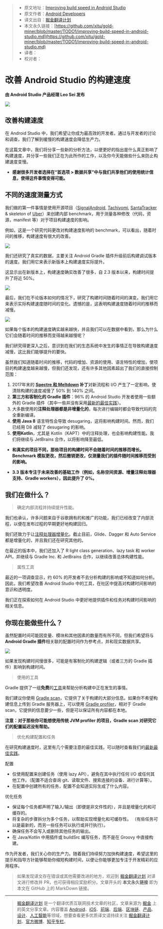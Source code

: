 > * 原文地址：[Improving build speed in Android Studio](https://medium.com/androiddevelopers/improving-build-speed-in-android-studio-3e1425274837)
> * 原文作者：[Android Developers](https://medium.com/@AndroidDev)
> * 译文出自：[掘金翻译计划](https://github.com/xitu/gold-miner)
> * 本文永久链接：[https://github.com/xitu/gold-miner/blob/master/TODO1/improving-build-speed-in-android-studio.md](https://github.com/xitu/gold-miner/blob/master/TODO1/improving-build-speed-in-android-studio.md)
> * 译者：
> * 校对者：

# 改善 Android Studio 的构建速度

**由 Android Studio 产品经理 Leo Sei 发布**

![](https://cdn-images-1.medium.com/max/2048/1*_aiGAO6qGx71h8VOZpo2ww.png)

## 改善构建速度

在 Android Studio 中，我们希望让你成为最高效的开发者。通过与开发者的讨论和调查，我们了解到缓慢的构建速度会降低生产力。

在这篇文章中，我们将分享一些新的分析方法，以便更好的指出是什么真正影响了构建速度，并分享一些我们正在为此所作的工作，以及你今天能做些什么来防止构建速度变慢。

* **感谢很多开发者选择在“首选项 > 数据共享”中与我们共享他们的使用统计信息，使得这件事情变得可能。**

## 不同的速度测量方式

我们做的第一件事情是使用开源项目（[SignalAndroid](https://github.com/signalapp/Signal-Android/archive/v4.19.1.zip), [Tachiyomi](https://github.com/inorichi/tachiyomi/archive/014bb2f42634765ae2fec487cf3b8dc779f23f7b.zip), [SantaTracker](https://github.com/google/santa-tracker-android) & skeleton of [Uber](https://github.com/kageiit/android-studio-gradle-test.git)）来创建内部 benchmark，用于测量各种修改（代码，资源，manifest 等）对于项目构建速度的影响。

例如，这是一个研究代码更改对构建速度影响的 benchmark，可以看出，随着时间的推移，构建速度有很大的改善。

![](https://cdn-images-1.medium.com/max/2404/0*HgKjMF_Usu73_ihR)

我们还研究了真实的数据，主要关注 Android Gradle 插件升级前后构建调试版本的速度。我们用它来表示新版本上构建速度实际提升。

这显示出在新版本上，构建速度确实改善了很多，自 2.3 版本以来，构建时间提升了将近 50%。

![](https://cdn-images-1.medium.com/max/2992/0*l55G21vNHzBc-D7D)

最后，我们在不论版本如何的情况下，研究了构建时间随着时间的演变。我们用它来表示实际构建速度随时间的变化。遗憾的是，这表明构建速度随着时间的推移而减慢。

![](https://cdn-images-1.medium.com/max/2400/0*6_PsXttatVBSBJdd)

如果每个版本的构建速度确实越来越快，并且我们可以在数据中看到，那么为什么它们会随着时间的推移而变得越来越慢呢？

我们研究得更深入之后，意识到在我们的生态系统中发生的事情正在导致构建速度减慢，这比我们能够提升的要快。

虽然我们知道随着时间的推移，代码的增加、资源的使用、语言特性的增加，使项目的构建速度越来越慢，但我们还发现，还有许多其他因素超出了我们的直接控制范围：

1. 2017年末的 **[Spectre 和 Meltdown](https://meltdownattack.com/) 补丁**对新流程和 I/O 产生了一定影响，使清除构建的速度减慢了 50% 到 140% 之间。
2. **第三方和客制化的 Gradle 插件**：96% 的 Android Studio 开发者使用一些额外的 Gradle 插件（其中一些并没有采用[最新的最佳实践](https://developer.android.com/studio/build/optimize-your-build)）。
3. 大多数使用的**注释处理器都是非增量化的**，每次进行编辑时都会导致代码的完全重新编译。
4. **使用 Java 8** 语言特性会导致 desugaring，这将影响构建时间。然而，我们已经用 D8 减轻了 desugaring 的影响。
5. **使用Kotlin**，尤其是 Kotlin（KAPT）中的注释处理，也会影响构建性能。我们将继续与 JetBrains 合作，以将影响降至最低。

* **和真实的项目不同，那些项目的构建时间不会随着时间的推移而增长。Benchmark 模拟更改，然后撤销更改，仅测量我们的插件随时间推移而受到的影响。**

* **3.3 版本专注于未来改善的基础工作（例如，名称空间资源、增量注释处理器支持、Gradle  workers），因此提升了 0%。**

## 我们在做什么？

> 确定内部流程并持续提升性能。

我们也承认，许多问题来自于谷歌拥有的和推广的功能，我们已经改变了内部流程，以便在发布过程的早期更好地构建回归。

我们还致力于让[注释处理器增量化](https://developer.android.com/studio/build/optimize-your-build#annotation_processors)。截止目前，Glide、Dagger 和 Auto Service 都是增量化的，并且我们还在研究其他的。

在最近的版本中，我们还加入了 R light class generation、lazy task 和 worker API，并继续与 Gradle Inc. 和 JetBrains 合作，以继续改善总体构建性能。

> 属性工具

最近的一项调查显示，约 60% 的开发者不去分析构建的影响或不知道如何分析。因此，我们希望改善 Android Studio 中的工具，在社区中提高对构建时间影响的意识和透明度。

我们正在探索如何在 Android Studio 中更好地提供插件和任务对构建时间影响的相关信息。

## 你现在能做些什么？

虽然配置时间可能因变量、模块和其他因素的数量而有所不同，但我们希望将与 **Android Gradle 插件**相关联的配置时间作为参考点，并和现实数据共享。

![](https://cdn-images-1.medium.com/max/2400/0*-ArOM3hHce2x6Xsl)

如果发现构建时间慢很多，可能是有客制化的构建逻辑（或者三方的 Gradle 插件）影响到构建时间。

> 使用的工具

Gradle 提供了一组**免费**的[工具](https://guides.gradle.org/performance/)来帮助分析构建中正在发生的事情。

我们建议你使用 [Gradle scan](https://guides.gradle.org/performance/#build_scans)，它提供了关于构建的大部分信息。如果你不希望构建信息上传到 Gradle 服务器上，可以使用 [Gradle profiler](https://guides.gradle.org/performance/#profile_report)，相对于 Gradle scan，它提供的信息要少一些，但是可以保证所有内容都在本地。

**注意：对于那些你可能想使用传统 JVM profiler 的项目，Gradle scan 对研究它们的配置延迟没有帮助。**

> 优化构建配置和任务

在研究构建速度时，这里有几个需要注意的最佳实践，可以随时查看我们的[最新最佳实践](https://developer.android.com/studio/build/optimize-your-build)。

配置

* 仅使用配置来创建任务（使用 lazy API），避免在其中执行任何 I/O 或任何其他工作。（配置不适合查询 git、读取文件、搜索连接的设备、进行计算等）。
* 在配置中创建所有的任务，配置不会知道实际生成了什么内容。

优化任务

* 保证每个任务都声明了输入/输出（即便是非文件性的），并且是增量化的和可缓存的。
* 将复杂的步骤拆分为多个任务，以帮助实现增量化和可缓存性。
（有些任务可以是最新的，而另一些任务可以执行或并行执行）。
* 确保任务不会写入或删除其他任务的输出。
* 在 Java/Kotlin 中用插件或 buildSrc 编写任务，而不是在 Groovy 中直接构建。

作为开发者，我们关心你的生产力。随着我们持续努力加快构建速度，希望这里的提示和指导方针能够帮助你缩短构建时间，以便让你能够更加专注于开发精彩的应用程序。

> 如果发现译文存在错误或其他需要改进的地方，欢迎到 [掘金翻译计划](https://github.com/xitu/gold-miner) 对译文进行修改并 PR，也可获得相应奖励积分。文章开头的 **本文永久链接** 即为本文在 GitHub 上的 MarkDown 链接。

---

> [掘金翻译计划](https://github.com/xitu/gold-miner) 是一个翻译优质互联网技术文章的社区，文章来源为 [掘金](https://juejin.im) 上的英文分享文章。内容覆盖 [Android](https://github.com/xitu/gold-miner#android)、[iOS](https://github.com/xitu/gold-miner#ios)、[前端](https://github.com/xitu/gold-miner#前端)、[后端](https://github.com/xitu/gold-miner#后端)、[区块链](https://github.com/xitu/gold-miner#区块链)、[产品](https://github.com/xitu/gold-miner#产品)、[设计](https://github.com/xitu/gold-miner#设计)、[人工智能](https://github.com/xitu/gold-miner#人工智能)等领域，想要查看更多优质译文请持续关注 [掘金翻译计划](https://github.com/xitu/gold-miner)、[官方微博](http://weibo.com/juejinfanyi)、[知乎专栏](https://zhuanlan.zhihu.com/juejinfanyi)。

